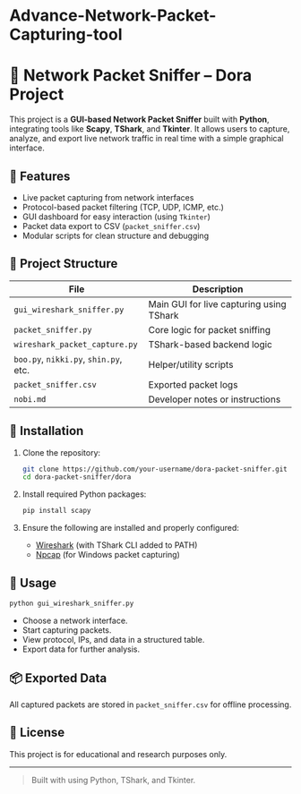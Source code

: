 # Advance-Network-Packet-Capturing-tool

# 📡 Network Packet Sniffer – Dora Project

This project is a **GUI-based Network Packet Sniffer** built with **Python**, integrating tools like **Scapy**, **TShark**, and **Tkinter**. It allows users to capture, analyze, and export live network traffic in real time with a simple graphical interface.

## 🧰 Features

- Live packet capturing from network interfaces
- Protocol-based packet filtering (TCP, UDP, ICMP, etc.)
- GUI dashboard for easy interaction (using `Tkinter`)
- Packet data export to CSV (`packet_sniffer.csv`)
- Modular scripts for clean structure and debugging

## 📁 Project Structure

| File | Description |
|------|-------------|
| `gui_wireshark_sniffer.py` | Main GUI for live capturing using TShark |
| `packet_sniffer.py` | Core logic for packet sniffing |
| `wireshark_packet_capture.py` | TShark-based backend logic |
| `boo.py`, `nikki.py`, `shin.py`, etc. | Helper/utility scripts |
| `packet_sniffer.csv` | Exported packet logs |
| `nobi.md` | Developer notes or instructions |

## 🔧 Installation

1. Clone the repository:
   ```bash
   git clone https://github.com/your-username/dora-packet-sniffer.git
   cd dora-packet-sniffer/dora
   ```

2. Install required Python packages:
   ```bash
   pip install scapy
   ```

3. Ensure the following are installed and properly configured:
   - [Wireshark](https://www.wireshark.org/) (with TShark CLI added to PATH)
   - [Npcap](https://nmap.org/npcap/) (for Windows packet capturing)

## 🚀 Usage

```bash
python gui_wireshark_sniffer.py
```

- Choose a network interface.
- Start capturing packets.
- View protocol, IPs, and data in a structured table.
- Export data for further analysis.

## 📦 Exported Data

All captured packets are stored in `packet_sniffer.csv` for offline processing.

## 📜 License

This project is for educational and research purposes only.

---

> Built with  using Python, TShark, and Tkinter.
